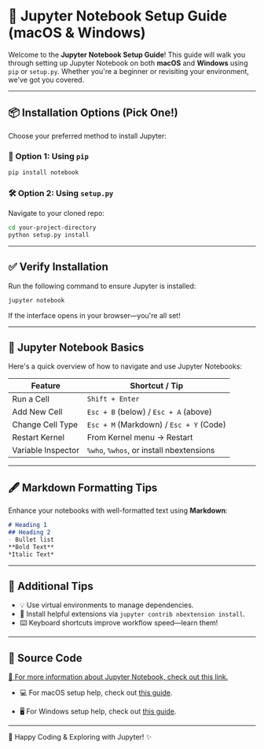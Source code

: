 # 🚀 Jupyter Notebook Setup Guide (macOS & Windows)

Welcome to the **Jupyter Notebook Setup Guide**! This guide will walk you through setting up Jupyter Notebook on both **macOS** and **Windows** using `pip` or `setup.py`. Whether you're a beginner or revisiting your environment, we've got you covered.

---

## 📦 Installation Options (Pick One!)

Choose your preferred method to install Jupyter:

### 🧪 Option 1: Using `pip`

```bash
pip install notebook
```

### 🛠️ Option 2: Using `setup.py`

Navigate to your cloned repo:

```bash
cd your-project-directory
python setup.py install
```

---

## ✅ Verify Installation

Run the following command to ensure Jupyter is installed:

```bash
jupyter notebook
```

If the interface opens in your browser—you're all set!

---

## 🧠 Jupyter Notebook Basics

Here's a quick overview of how to navigate and use Jupyter Notebooks:

| Feature             | Shortcut / Tip                         |
|---------------------|-------------------------------------|
| Run a Cell          | `Shift + Enter`                      |
| Add New Cell        | `Esc + B` (below) / `Esc + A` (above) |
| Change Cell Type    | `Esc + M` (Markdown) / `Esc + Y` (Code) |
| Restart Kernel      | From Kernel menu → Restart           |
| Variable Inspector  | `%who`, `%whos`, or install nbextensions |

---

## 🖋️ Markdown Formatting Tips

Enhance your notebooks with well-formatted text using **Markdown**:

```markdown
# Heading 1
## Heading 2
- Bullet list
**Bold Text**
*Italic Text*
```

---

## 🧰 Additional Tips

- 💡 Use virtual environments to manage dependencies.  
- 🧩 Install helpful extensions via `jupyter contrib nbextension install`.  
- ⌨️ Keyboard shortcuts improve workflow speed—learn them!

---

## 📂 Source Code

[🔗 For more information about Jupyter Notebook, check out this link.](https://github.com/vinayakmishra4/DS-ML-COURSE/tree/main/Python-for-Data-Science/File-Management-System/Jupyter-Notebook-Setup)

- 💻 For macOS setup help, check out [this guide](https://github.com/vinayakmishra4/DS-ML-COURSE/blob/main/Python-for-Data-Science/File-Management-System/Jupyter-Notebook-Setup/Installing-Jupyter-Notebook-on-MacOS.md).

- 🖥️ For Windows setup help, check out [this guide](https://github.com/vinayakmishra4/DS-ML-COURSE/blob/main/Python-for-Data-Science/File-Management-System/Jupyter-Notebook-Setup/Installing-Jupyter-Notebook-on-Windows.md).

---
🚀 Happy Coding & Exploring with Jupyter! ✨